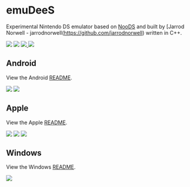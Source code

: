 # emuDeeS
Experimental Nintendo DS emulator based on [NooDS](https://github.com/hydr8gon/noods) and built by [Jarrod Norwell - jarrodnorwell(https://github.com/jarrodnorwell) written in C++.

<span>
  <img src="https://img.shields.io/static/v1?label=Built%20with&message=C%2B%2B&color=blue"/>
  <img src="https://img.shields.io/static/v1?label=License&message=GPLv3&color=blue"/>

  <a href="https://buymeacoffee.com/antiquecodes">
    <img src="https://img.shields.io/static/v1?label=Support&message=Buy%20Me%20A%20Coffee&color=yellow"/>
  </a>
  <a href="https://paypal.com/paypalme/officialantique">
    <img src="https://img.shields.io/static/v1?label=Support&message=PayPal&color=009cde"/>
  </a>
</span>

## Android
View the Android [README](README/ANDROID.md).

<span>
  <img src="https://img.shields.io/static/v1?label=Built%20with&message=Kotlin&color=blueviolet"/>
  <img src="https://img.shields.io/static/v1?label=Supports&message=Android 12%2B&color=green"/>
</span>

## Apple
View the Apple [README](README/APPLE.md).

<span>
  <img src="https://img.shields.io/static/v1?label=Built%20with&message=Objective-C%2B%2B&color=blue"/>
  <img src="https://img.shields.io/static/v1?label=Built%20with&message=Swift&color=FF9500"/>
  <img src="https://img.shields.io/static/v1?label=Supports&message=iOS, iPadOS, tvOS 13%2B&color=green"/>
</span>

## Windows
View the Windows [README](README/WINDOWS.md).

<span>
  <img src="https://img.shields.io/static/v1?label=Supports&message=Windows 10%2B&color=green"/>
</span>
